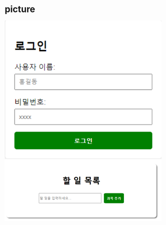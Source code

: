 # picture

<!--![Main Image](img1.PNG)-->
<img src="img1.PNG" alt="Main Image" width="500" />

<!--![Main Image](img2.PNG)-->
<img src="img2.PNG" alt="Main Image" width="500" />
